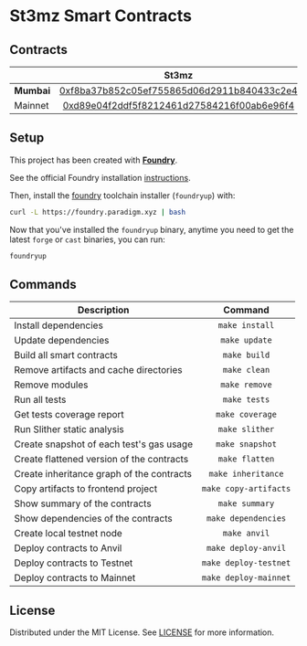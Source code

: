 # St3mz Smart Contracts

## Contracts



|         | St3mz | St3mzUtil |
| ------- |:--------:|:-----:|
| **Mumbai**  | [0xf8ba37b852c05ef755865d06d2911b840433c2e4](https://mumbai.polygonscan.com/address/0xf8ba37b852c05ef755865d06d2911b840433c2e4#code) | [0x8e542a5e13df14b2c6cdd2eb07ada4bce879df38](https://mumbai.polygonscan.com/address/0x8e542a5e13df14b2c6cdd2eb07ada4bce879df38#code) |
| Mainnet | [0xd89e04f2ddf5f8212461d27584216f00ab6e96f4](https://polygonscan.com/address/0xd89e04f2ddf5f8212461d27584216f00ab6e96f4#code) | [0x2da83a100e25ad3a2ea58967d37f8439a33de4fb](https://polygonscan.com/address/0x2da83a100e25ad3a2ea58967d37f8439a33de4fb#code) |

## Setup

This project has been created with [**Foundry**](https://github.com/foundry-rs/foundry).

See the official Foundry installation [instructions](https://github.com/gakonst/foundry/blob/master/README.md#installation).

Then, install the [foundry](https://github.com/gakonst/foundry) toolchain installer (`foundryup`) with:

```bash
curl -L https://foundry.paradigm.xyz | bash
```

Now that you've installed the `foundryup` binary, anytime you need to get the latest `forge` or `cast` binaries, you can run:

```bash
foundryup
```

## Commands

| Description                               |        Command        |
| ----------------------------------------- | :-------------------: |
| Install dependencies                      |    `make install`     |
| Update dependencies                       |     `make update`     |
| Build all smart contracts                 |     `make build`      |
| Remove artifacts and cache directories    |     `make clean`      |
| Remove modules                            |     `make remove`     |
| Run all tests                             |     `make tests`      |
| Get tests coverage report                 |    `make coverage`    |
| Run Slither static analysis               |    `make slither`     |
| Create snapshot of each test's gas usage  |    `make snapshot`    |
| Create flattened version of the contracts |    `make flatten`     |
| Create inheritance graph of the contracts |  `make inheritance`   |
| Copy artifacts to frontend project        | `make copy-artifacts` |
| Show summary of the contracts             |    `make summary`     |
| Show dependencies of the contracts        |  `make dependencies`  |
| Create local testnet node                 |     `make anvil`      |
| Deploy contracts to Anvil                 |  `make deploy-anvil`  |
| Deploy contracts to Testnet               | `make deploy-testnet` |
| Deploy contracts to Mainnet               | `make deploy-mainnet` |

## License

Distributed under the MIT License. See [LICENSE](LICENSE) for more information.
